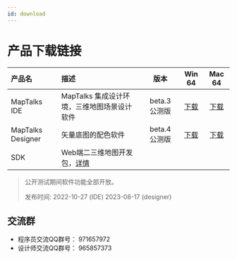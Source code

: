 ```yaml
---
id: download
---
```



# 产品下载链接

| 产品名 |  描述   | 版本 | Win 64 | Mac 64 |
| :--------- | :------------------| :---------: | :---------: | :---------: |
|MapTalks IDE | MapTalks 集成设计环境，三维地图场景设计软件 | beta.3 公测版 | [下载](https://dl.maptalks.com/studio/maptalks-ide-1.0.0-beta.3-windows.zip) | [下载](https://dl.maptalks.com/studio/maptalks-ide-1.0.0-beta.3.dmg) |
|MapTalks Designer| 矢量底图的配色软件          | beta.4 公测版 |[下载](https://dl.maptalks.com/designer/maptalks-designer-1.0.0-beta.5-windows.zip)  | [下载](https://dl.maptalks.com/designer/maptalks-designer-1.0.0-beta.5.dmg) |
|SDK          | Web端二三维地图开发包，[详情](https://doc.maptalks.com/docs/api/intro/)             |  |  | |

> 公开测试期间软件功能全部开放。
>
> 发布时间: 2022-10-27 (IDE)  2023-08-17 (designer)

## 交流群

* 程序员交流QQ群号： 971657972
* 设计师交流QQ群号： 965857373
